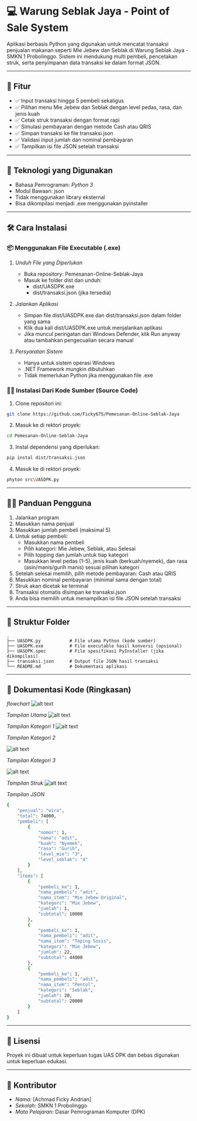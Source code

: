 # 💻 Warung Seblak Jaya - Point of Sale System

Aplikasi berbasis Python yang digunakan untuk mencatat transaksi penjualan makanan seperti Mie Jebew dan Seblak di Warung Seblak Jaya - SMKN 1 Probolinggo. Sistem ini mendukung multi pembeli, pencetakan struk, serta penyimpanan data transaksi ke dalam format JSON.

---

## 📌 Fitur

- ✅ Input transaksi hingga 5 pembeli sekaligus
- ✅ Pilihan menu Mie Jebew dan Seblak dengan level pedas, rasa, dan jenis kuah
- ✅ Cetak struk transaksi dengan format rapi
- ✅ Simulasi pembayaran dengan metode Cash atau QRIS
- ✅ Simpan transaksi ke file transaksi.json
- ✅ Validasi input jumlah dan nominal pembayaran
- ✅ Tampilkan isi file JSON setelah transaksi

---

## 🧰 Teknologi yang Digunakan

- Bahasa Pemrograman: *Python 3*
- Modul Bawaan: json
- Tidak menggunakan library eksternal
- Bisa dikompilasi menjadi .exe menggunakan pyinstaller

---

## 🛠 Cara Instalasi

### 📦 Menggunakan File Executable (.exe)

1. *Unduh File yang Diperlukan*
   - Buka repository: Pemesanan-Online-Seblak-Jaya
   - Masuk ke folder dist dan unduh:
     - dist/UASDPK.exe
     - dist/transaksi.json (jika tersedia)

2. *Jalankan Aplikasi*
   - Simpan file dist/UASDPK.exe dan dist/transaksi.json dalam folder yang sama
   - Klik dua kali dist/UASDPK.exe untuk menjalankan aplikasi
   - Jika muncul peringatan dari Windows Defender, klik Run anyway atau tambahkan pengecualian secara manual

3. *Persyaratan Sistem*
   - Hanya untuk sistem operasi Windows
   - .NET Framework mungkin dibutuhkan
   - Tidak memerlukan Python jika menggunakan file .exe

### 🧑‍💻 Instalasi Dari Kode Sumber (Source Code)

1. Clone repositori ini:
```bash
git clone https://github.com/Ficky675/Pemesanan-Online-Seblak-Jaya
```
2. Masuk ke di rektori proyek:
```bash
cd Pemesanan-Online-Seblak-Jaya
```

3. Instal dependensi yang diperlukan:
```bash
pip instal dist/transaksi.json
```

4. Masuk ke di rektori proyek:
```bash
phyton src\UASDPK.py
```

---

## 👨‍🏫 Panduan Pengguna

1. Jalankan program
2. Masukkan nama penjual
3. Masukkan jumlah pembeli (maksimal 5)
4. Untuk setiap pembeli:
   - Masukkan nama pembeli
   - Pilih kategori: Mie Jebew, Seblak, atau Selesai
   - Pilih topping dan jumlah untuk tiap kategori
   - Masukkan level pedas (1-5), jenis kuah (berkuah/nyemek), dan rasa (asin/manis/gurih manis) sesuai pilihan kategori
5. Setelah selesai memilih, pilih metode pembayaran: Cash atau QRIS
6. Masukkan nominal pembayaran (minimal sama dengan total)
7. Struk akan dicetak ke terminal
8. Transaksi otomatis disimpan ke transaksi.json
9. Anda bisa memilih untuk menampilkan isi file JSON setelah transaksi

---

## 📁 Struktur Folder

```plaintext
.
├── UASDPK.py           # File utama Python (kode sumber)
├── UASDPK.exe          # File executable hasil konversi (opsional)
├── UASDPK.spec         # File spesifikasi PyInstaller (jika dikompilasi)
├── transaksi.json      # Output file JSON hasil transaksi
└── README.md           # Dokumentasi aplikasi
```

---

## 📄 Dokumentasi Kode (Ringkasan)

*flowchart*
![alt text](IMG_20250607_124716.jpg?raw=true)

*Tampilan Utama*
![alt text](gambar/Tampilan_Utama.jpg?raw=true)

*Tampilan Kategori 1*
![alt text](gambar/Kategori_1.jpg?raw=true)

*Tampilan Kategori 2*

![alt text](gambar/Kategori_2.jpg?raw=true)

*Tampilan Kategori 3*

![alt text](gambar/Kategori_3.jpg?raw=true)

*Tampilan Struk*
![alt text](gambar/Struk_pembelanjaan.jpg?raw=true)

*Tampilan JSON*
```bash
{
    "penjual": "wira",
    "total": 74000,
    "pembeli": [
        {
            "nomor": 1,
            "nama": "adit",
            "kuah": "Nyemek",
            "rasa": "Gurih",
            "level_mie": "3",
            "level_seblak": "4"
        }
    ],
    "items": [
        {
            "pembeli_ke": 1,
            "nama_pembeli": "adit",
            "nama_item": "Mie Jebew Original",
            "kategori": "Mie Jebew",
            "jumlah": 1,
            "subtotal": 10000
        },
        {
            "pembeli_ke": 1,
            "nama_pembeli": "adit",
            "nama_item": "Toping Sosis",
            "kategori": "Mie Jebew",
            "jumlah": 22,
            "subtotal": 44000
        },
        {
            "pembeli_ke": 1,
            "nama_pembeli": "adit",
            "nama_item": "Pentol",
            "kategori": "Seblak",
            "jumlah": 20,
            "subtotal": 20000
        }
    ]
}
```

---

## 📝 Lisensi

Proyek ini dibuat untuk keperluan tugas UAS DPK dan bebas digunakan untuk keperluan edukasi.

---

## 🙌 Kontributor

- *Nama:* [Achmad Ficky Andrian]
- *Sekolah:* SMKN 1 Probolinggo
- *Mata Pelajaran:* Dasar Pemrograman Komputer (DPK)
